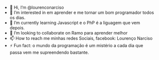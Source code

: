 - 👋 Hi, I’m @lourenconarciso
- 👀 I’m interested in em aprender e me tornar um bom programador todos os dias.
- 🌱 I’m currently learning Javascript e o PhP é a liguagem que vem depois.
- 💞️ I’m looking to collaborate on Ramo para aprender melhor
- 📫 How to reach me minhas redes Sociais, facebook: Lourenço Narciso
- ⚡ Fun fact: o mundo da programação é um mistério a cada dia que passa vem me supreendendo bastante.

<!---
lourenconarciso/lourenconarciso is a ✨ special ✨ repository because its `README.md` (this file) appears on your GitHub profile.
You can click the Preview link to take a look at your changes.
--->
